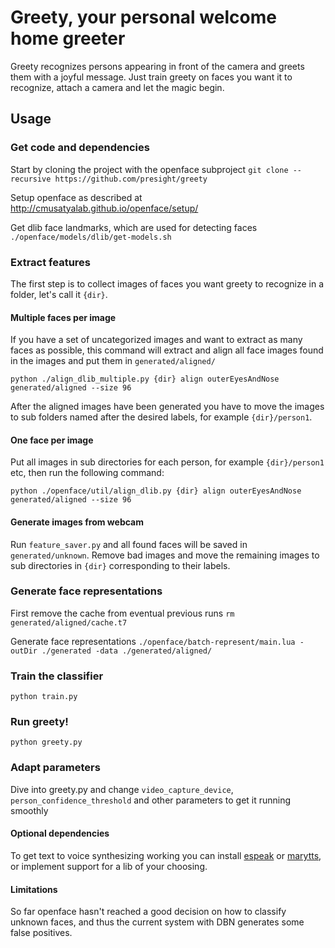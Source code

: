 # Greety, your personal welcome home greeter

Greety recognizes persons appearing in front of the camera and greets them with a joyful message. 
Just train greety on faces you want it to recognize, attach a camera and let the magic begin.


## Usage

### Get code and dependencies
Start by cloning the project with the openface subproject
`git clone --recursive https://github.com/presight/greety`

Setup openface as described at http://cmusatyalab.github.io/openface/setup/

Get dlib face landmarks, which are used for detecting faces
`./openface/models/dlib/get-models.sh`


### Extract features

The first step is to collect images of faces you want greety to recognize in a folder, let's call it `{dir}`.

#### Multiple faces per image
If you have a set of uncategorized images and want to extract as many faces as possible, this command will extract and align all face images found in the images and put them in `generated/aligned/` 

`python ./align_dlib_multiple.py {dir} align outerEyesAndNose generated/aligned --size 96`

After the aligned images have been generated you have to move the images to sub folders named after the desired labels, for example `{dir}/person1`.

#### One face per image
Put all images in sub directories for each person, for example `{dir}/person1` etc, then run the following command: 

`python ./openface/util/align_dlib.py {dir} align outerEyesAndNose generated/aligned --size 96`

#### Generate images from webcam 
Run `feature_saver.py` and all found faces will be saved in `generated/unknown`. Remove bad images and move the remaining images to sub directories in `{dir}` corresponding to their labels.


### Generate face representations
First remove the cache from eventual previous runs
`rm generated/aligned/cache.t7` 

Generate face representations
`./openface/batch-represent/main.lua -outDir ./generated -data ./generated/aligned/`


### Train the classifier
`python train.py`


### Run greety! ###
`python greety.py`


### Adapt parameters ###
Dive into greety.py and change `video_capture_device`, `person_confidence_threshold` and other parameters to get it running smoothly


#### Optional dependencies ####
To get text to voice synthesizing working you can install [espeak](http://espeak.sourceforge.net/) or [marytts](http://mary.dfki.de/), or implement support for a lib of your choosing.


#### Limitations ####
So far openface hasn't reached a good decision on how to classify unknown faces, and thus the current system with DBN generates some false positives.